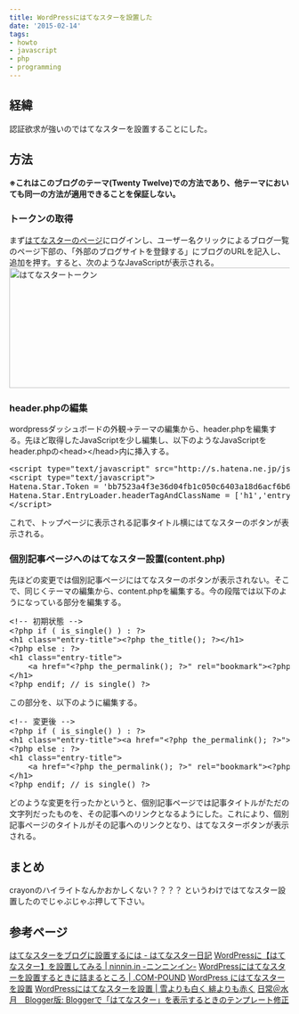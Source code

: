 ```yaml
---
title: WordPressにはてなスターを設置した
date: '2015-02-14'
tags:
- howto
- javascript
- php
- programming
---
```


<h2>経緯</h2>


認証欲求が強いのではてなスターを設置することにした。


<h2>方法</h2>

<strong>※これはこのブログのテーマ(Twenty Twelve)での方法であり、他テーマにおいても同一の方法が適用できることを保証しない。</strong>

<h3>トークンの取得</h3>

まず<a href="http://s.hatena.ne.jp/" target="_blank">はてなスターのページ</a>にログインし、ユーザー名クリックによるブログ一覧のページ下部の、「外部のブログサイトを登録する」にブログのURLを記入し、追加を押す。すると、次のようなJavaScriptが表示される。
<a href="http://unasuke.com/wp/wp-content/uploads/2015/02/Screen-Shot-2015-02-14-at-9.39.08.png"><img src="http://unasuke.com/wp/wp-content/uploads/2015/02/Screen-Shot-2015-02-14-at-9.39.08.png" alt="はてなスタートークン" width="690" height="216" class="alignnone size-full wp-image-997" /></a>

<h3>header.phpの編集</h3>


wordpressダッシュボードの外観→テーマの編集から、header.phpを編集する。先ほど取得したJavaScriptを少し編集し、以下のようなJavaScriptをheader.phpの&lt;head&gt;&lt;/head&gt;内に挿入する。
<pre class="lang:js decode:true " >
&lt;script type="text/javascript" src="http://s.hatena.ne.jp/js/HatenaStar.js"&gt;&lt;/script&gt;
&lt;script type="text/javascript"&gt;
Hatena.Star.Token = 'bb7523a4f3e36d04fb1c050c6403a18d6acf6b60';
Hatena.Star.EntryLoader.headerTagAndClassName = ['h1','entry-title'];
&lt;/script&gt;
</pre>
これで、トップページに表示される記事タイトル横にはてなスターのボタンが表示される。


<h3>個別記事ページへのはてなスター設置(content.php)</h3>


先ほどの変更では個別記事ページにはてなスターのボタンが表示されない。そこで、同じくテーマの編集から、content.phpを編集する。今の段階では以下のようになっている部分を編集する。
 
<pre class="lang:php decode:true " >
&lt;!-- 初期状態 --&gt;
&lt;?php if ( is_single() ) : ?&gt;
&lt;h1 class="entry-title"&gt;&lt;?php the_title(); ?&gt;&lt;/h1&gt;
&lt;?php else : ?&gt;
&lt;h1 class="entry-title"&gt;
    &lt;a href="&lt;?php the_permalink(); ?&gt;" rel="bookmark"&gt;&lt;?php the_title(); ?&gt;&lt;/a&gt;
&lt;/h1&gt;
&lt;?php endif; // is_single() ?&gt;
</pre>
この部分を、以下のように編集する。 
<pre class="lang:php decode:true " >
&lt;!-- 変更後 --&gt;
&lt;?php if ( is_single() ) : ?&gt;
&lt;h1 class="entry-title"&gt;&lt;a href="&lt;?php the_permalink(); ?&gt;"&gt;&lt;?php the_title(); ?&gt;&lt;/a&gt;&lt;/h1&gt;
&lt;?php else : ?&gt;
&lt;h1 class="entry-title"&gt;
    &lt;a href="&lt;?php the_permalink(); ?&gt;" rel="bookmark"&gt;&lt;?php the_title(); ?&gt;&lt;/a&gt;
&lt;/h1&gt;
&lt;?php endif; // is_single() ?&gt;
</pre>



どのような変更を行ったかというと、個別記事ページでは記事タイトルがただの文字列だったものを、その記事へのリンクとなるようにした。これにより、個別記事ページのタイトルがその記事へのリンクとなり、はてなスターボタンが表示される。


<h2>まとめ</h2>


crayonのハイライトなんかおかしくない？？？？ というわけではてなスター設置したのでじゃぶじゃぶ押して下さい。


<h2>参考ページ</h2>

<a href="http://d.hatena.ne.jp/hatenastar/20070707" target="_blank">はてなスターをブログに設置するには - はてなスター日記</a>
<a href="http://ninnin.in/web/wordpress-hatena-ster-setting/" target="_blank">WordPressに【はてなスター】を設置してみる | ninnin.in -ニンニンイン-</a>
<a href="http://www.yasutomo57jp.com/2010/08/31/wordpress%E3%81%AB%E3%81%AF%E3%81%A6%E3%81%AA%E3%82%B9%E3%82%BF%E3%83%BC%E3%82%92%E8%A8%AD%E7%BD%AE%E3%81%99%E3%82%8B%E3%81%A8%E3%81%8D%E3%81%AB%E8%A9%B0%E3%81%BE%E3%82%8B%E3%81%A8%E3%81%93%E3%82%8D/" target="_blank">WordPressにはてなスターを設置するときに詰まるところ | .COM-POUND</a>
<a href="http://futuremix.org/2007/11/wordpress-hatena-star" target="_blank">WordPress にはてなスターを設置</a>
<a href="http://mirahouse.jp/murmur/?p=211" target="_blank">WordPressにはてなスターを設置 | 雪よりも白く 緋よりも赤く</a>
<a href="http://watermoon-blog.blogspot.jp/2012/03/blogger_30.html" target="_blank">日常&#65312;水月&#12288;Blogger版: Bloggerで&#12300;はてなスター&#12301;を表示するときのテンプレート修正</a>
